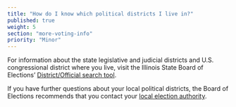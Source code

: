 ```yaml
---
title: "How do I know which political districts I live in?"
published: true
weight: 5
section: "more-voting-info"
priority: "Minor"
---
```


For information about the state legislative and judicial districts and U.S. congressional district where you live, visit the Illinois State Board of Elections’ [District/Official search tool](http://www.elections.il.gov/DistrictLocator/DistrictOfficialSearchByAddress.aspx).  

If you have further questions about your local political districts, the Board of Elections recommends that you contact your [local election authority](http://www.elections.il.gov/ElectionAuthorities/ElecAuthorityList.aspx?Selected=Election%20Authorities).
